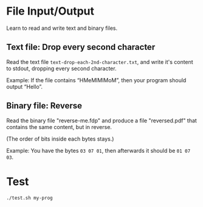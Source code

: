 # File Input/Output

Learn to read and write text and binary files.

## Text file: Drop every second character

Read the text file `text-drop-each-2nd-character.txt`, and write it's content to stdout, dropping every second character.

Example: If the file contains “HMeMlMlMoM”, then your program should output “Hello”.

## Binary file: Reverse

Read the binary file "reverse-me.fdp" and produce a file "reversed.pdf" that contains the same content, but in reverse.

(The order of bits inside each bytes stays.)

Example: You have the bytes `03 07 01`, then afterwards it should be `01 07 03`.

# Test

    ./test.sh my-prog

